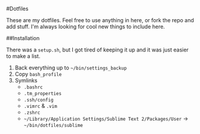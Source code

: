#Dotfiles

These are my dotfiles. Feel free to use anything in here, or fork the repo and add stuff. I'm always looking for cool new things to include here.

##Installation

There was a `setup.sh`, but I got tired of keeping it up and it was just easier to make a list.

1. Back everything up to `~/bin/settings_backup`
2. Copy `bash_profile`
3. Symlinks
	* `.bashrc`
	* `.tm_properties`
	* `.ssh/config`
	* `.vimrc` & `.vim`
	* `.zshrc`
	* `~/Library/Application Settings/Sublime Text 2/Packages/User` → `~/bin/dotfiles/sublime`
